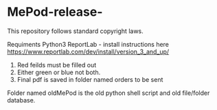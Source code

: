 # MePod-release-
This repository follows standard copyright laws.

Requiments
Python3
ReportLab - install instructions here https://www.reportlab.com/dev/install/version_3_and_up/

1. Red feilds must be filled out
2. Either green or blue not both.
3. Final pdf is saved in folder named orders to be sent

Folder named oldMePod is the old python shell script and old file/folder database.

